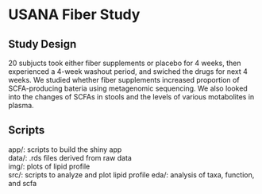 # USANA Fiber Study

## Study Design
20 subjucts took either fiber supplements or placebo for 4 weeks, then experienced a 4-week washout period, and swiched the drugs for next 4 weeks. We studied whether fiber supplements increased proportion of SCFA-producing bateria using metagenomic sequencing. We also looked into the changes of SCFAs in stools and the levels of various motabolites in plasma. 

## Scripts
app/: scripts to build the shiny app  
data/: .rds files derived from raw data  
img/: plots of lipid profile  
src/: scripts to analyze and plot lipid profile
eda/: analysis of taxa, function, and scfa